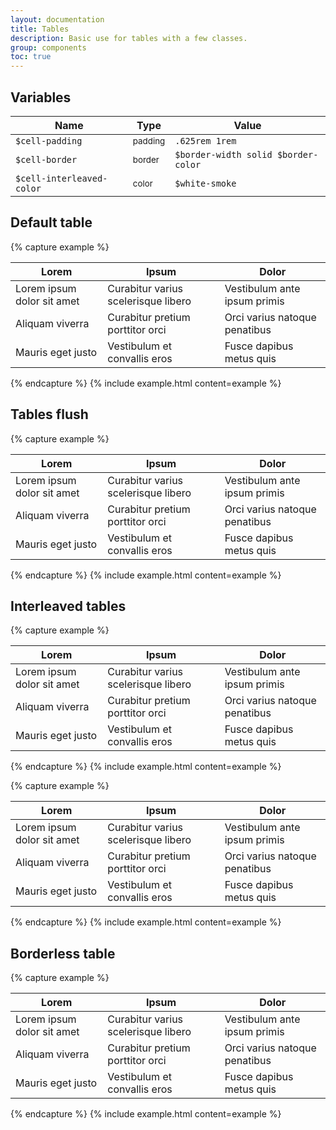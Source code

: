 ```yaml
---
layout: documentation
title: Tables
description: Basic use for tables with a few classes.
group: components
toc: true
---
```



## Variables

| Name  | Type  | Value |
| ----- | ----- | ----- |
| `$cell-padding` | <small>padding</small> | `.625rem 1rem` |
| `$cell-border` | <small>border</small> | <span class="small-box" style="background:#dee2e6"></span> `$border-width solid $border-color` |
| `$cell-interleaved-color` | <small>color</small> | <span class="small-box" style="background:#f5f5f5"></span> `$white-smoke` |


## Default table

{% capture example %}
<table>
  <thead>
    <tr>
      <th>Lorem</th>
      <th>Ipsum</th>
      <th>Dolor</th>
    </tr>
  </thead>
  <tbody>
    <tr>
      <td>Lorem ipsum dolor sit amet</td>
      <td>Curabitur varius scelerisque libero</td>
      <td>Vestibulum ante ipsum primis</td>
    </tr>
    <tr>
      <td>Aliquam viverra</td>
      <td>Curabitur pretium porttitor orci</td>
      <td>Orci varius natoque penatibus</td>
    </tr>
    <tr>
      <td>Mauris eget justo</td>
      <td>Vestibulum et convallis eros</td>
      <td>Fusce dapibus metus quis</td>
    </tr>
  </tbody>
</table>
{% endcapture %}
{% include example.html content=example %}


## Tables flush

{% capture example %}
<table class="table-flush">
  <thead>
    <tr>
      <th>Lorem</th>
      <th>Ipsum</th>
      <th>Dolor</th>
    </tr>
  </thead>
  <tbody>
    <tr>
      <td>Lorem ipsum dolor sit amet</td>
      <td>Curabitur varius scelerisque libero</td>
      <td>Vestibulum ante ipsum primis</td>
    </tr>
    <tr>
      <td>Aliquam viverra</td>
      <td>Curabitur pretium porttitor orci</td>
      <td>Orci varius natoque penatibus</td>
    </tr>
    <tr>
      <td>Mauris eget justo</td>
      <td>Vestibulum et convallis eros</td>
      <td>Fusce dapibus metus quis</td>
    </tr>
  </tbody>
</table>
{% endcapture %}
{% include example.html content=example %}


## Interleaved tables

{% capture example %}
<table class="table-interleaved">
  <thead>
    <tr>
      <th>Lorem</th>
      <th>Ipsum</th>
      <th>Dolor</th>
    </tr>
  </thead>
  <tbody>
    <tr>
      <td>Lorem ipsum dolor sit amet</td>
      <td>Curabitur varius scelerisque libero</td>
      <td>Vestibulum ante ipsum primis</td>
    </tr>
    <tr>
      <td>Aliquam viverra</td>
      <td>Curabitur pretium porttitor orci</td>
      <td>Orci varius natoque penatibus</td>
    </tr>
    <tr>
      <td>Mauris eget justo</td>
      <td>Vestibulum et convallis eros</td>
      <td>Fusce dapibus metus quis</td>
    </tr>
  </tbody>
</table>
{% endcapture %}
{% include example.html content=example %}

{% capture example %}
<table class="table-flush-interleaved">
  <thead>
    <tr>
      <th>Lorem</th>
      <th>Ipsum</th>
      <th>Dolor</th>
    </tr>
  </thead>
  <tbody>
    <tr>
      <td>Lorem ipsum dolor sit amet</td>
      <td>Curabitur varius scelerisque libero</td>
      <td>Vestibulum ante ipsum primis</td>
    </tr>
    <tr>
      <td>Aliquam viverra</td>
      <td>Curabitur pretium porttitor orci</td>
      <td>Orci varius natoque penatibus</td>
    </tr>
    <tr>
      <td>Mauris eget justo</td>
      <td>Vestibulum et convallis eros</td>
      <td>Fusce dapibus metus quis</td>
    </tr>
  </tbody>
</table>
{% endcapture %}
{% include example.html content=example %}


## Borderless table

{% capture example %}
<table class="table-borderless">
  <thead>
    <tr>
      <th>Lorem</th>
      <th>Ipsum</th>
      <th>Dolor</th>
    </tr>
  </thead>
  <tbody>
    <tr>
      <td>Lorem ipsum dolor sit amet</td>
      <td>Curabitur varius scelerisque libero</td>
      <td>Vestibulum ante ipsum primis</td>
    </tr>
    <tr>
      <td>Aliquam viverra</td>
      <td>Curabitur pretium porttitor orci</td>
      <td>Orci varius natoque penatibus</td>
    </tr>
    <tr>
      <td>Mauris eget justo</td>
      <td>Vestibulum et convallis eros</td>
      <td>Fusce dapibus metus quis</td>
    </tr>
  </tbody>
</table>
{% endcapture %}
{% include example.html content=example %}